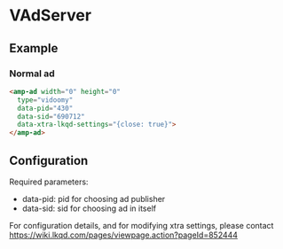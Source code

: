 <!---
Copyright 2019 The AMP HTML Authors. All Rights Reserved.

Licensed under the Apache License, Version 2.0 (the "License");
you may not use this file except in compliance with the License.
You may obtain a copy of the License at

      http://www.apache.org/licenses/LICENSE-2.0

Unless required by applicable law or agreed to in writing, software
distributed under the License is distributed on an "AS-IS" BASIS,
WITHOUT WARRANTIES OR CONDITIONS OF ANY KIND, either express or implied.
See the License for the specific language governing permissions and
limitations under the License.
-->

# VAdServer

## Example

### Normal ad

```html
<amp-ad width="0" height="0"
  type="vidoomy"
  data-pid="430"
  data-sid="690712"
  data-xtra-lkqd-settings="{close: true}">
</amp-ad>
```

## Configuration

Required parameters:
- data-pid: pid for choosing ad publisher
- data-sid: sid for choosing ad in itself

For configuration details, and for modifying xtra settings, please contact https://wiki.lkqd.com/pages/viewpage.action?pageId=852444

